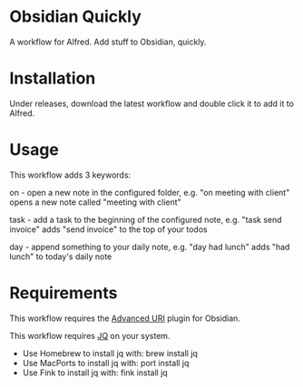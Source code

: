 # Obsidian Quickly
A workflow for Alfred. Add stuff to Obsidian, quickly.

# Installation
Under releases, download the latest workflow and double click it to add it to Alfred.

# Usage
This workflow adds 3 keywords:

on - open a new note in the configured folder, e.g. "on meeting with client" opens a new note called "meeting with client"

task - add a task to the beginning of the configured note, e.g. "task send invoice" adds "send invoice" to the top of your todos

day - append something to your daily note, e.g. "day had lunch" adds "had lunch" to today's daily note

# Requirements
This workflow requires the [Advanced URI](https://publish.obsidian.md/advanced-uri-doc/Installing) plugin for Obsidian.

This workflow requires [JQ](https://jqlang.org) on your system.

- Use Homebrew to install jq with: brew install jq
- Use MacPorts to install jq with: port install jq
- Use Fink to install jq with: fink install jq

